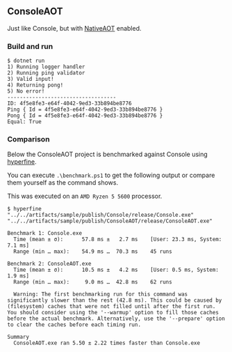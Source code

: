 ## ConsoleAOT

Just like Console, but with [NativeAOT](https://github.com/dotnet/runtimelab/tree/feature/NativeAOT) enabled.

### Build and run

```console
$ dotnet run
1) Running logger handler
2) Running ping validator
3) Valid input!
4) Returning pong!
5) No error!
-----------------------------------
ID: 4f5e8fe3-e64f-4042-9ed3-33b894be8776
Ping { Id = 4f5e8fe3-e64f-4042-9ed3-33b894be8776 }
Pong { Id = 4f5e8fe3-e64f-4042-9ed3-33b894be8776 }
Equal: True
```

### Comparison

Below the ConsoleAOT project is benchmarked against Console using [hyperfine](https://github.com/sharkdp/hyperfine).

You can execute `.\benchmark.ps1` to get the following output or compare them yourself as the command shows.

This was executed on an `AMD Ryzen 5 5600` processor.

```pwsh
$ hyperfine "../../artifacts/sample/publish/Console/release/Console.exe" "../../artifacts/sample/publish/ConsoleAOT/release/ConsoleAOT.exe"

Benchmark 1: Console.exe
  Time (mean ± σ):      57.8 ms ±   2.7 ms    [User: 23.3 ms, System: 7.1 ms]
  Range (min … max):    54.9 ms …  70.3 ms    45 runs

Benchmark 2: ConsoleAOT.exe
  Time (mean ± σ):      10.5 ms ±   4.2 ms    [User: 0.5 ms, System: 1.9 ms]
  Range (min … max):     9.0 ms …  42.8 ms    62 runs

  Warning: The first benchmarking run for this command was significantly slower than the rest (42.8 ms). This could be caused by (filesystem) caches that were not filled until after the first run. You should consider using the '--warmup' option to fill those caches before the actual benchmark. Alternatively, use the '--prepare' option to clear the caches before each timing run.

Summary
  ConsoleAOT.exe ran 5.50 ± 2.22 times faster than Console.exe
```